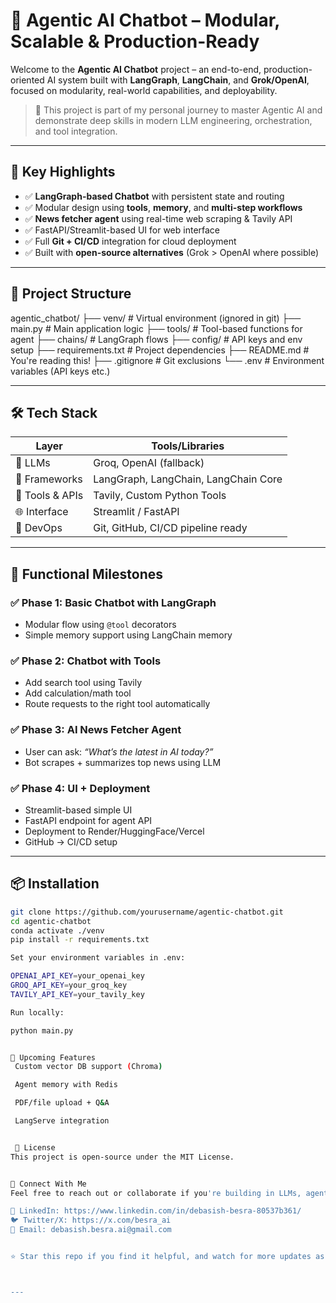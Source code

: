 # 🤖 Agentic AI Chatbot – Modular, Scalable & Production-Ready

Welcome to the **Agentic AI Chatbot** project – an end-to-end, production-oriented AI system built with **LangGraph**, **LangChain**, and **Grok/OpenAI**, focused on modularity, real-world capabilities, and deployability.

> 🚀 This project is part of my personal journey to master Agentic AI and demonstrate deep skills in modern LLM engineering, orchestration, and tool integration.

---

## 🧠 Key Highlights

- ✅ **LangGraph-based Chatbot** with persistent state and routing
- ✅ Modular design using **tools**, **memory**, and **multi-step workflows**
- ✅ **News fetcher agent** using real-time web scraping & Tavily API
- ✅ FastAPI/Streamlit-based UI for web interface
- ✅ Full **Git + CI/CD** integration for cloud deployment
- ✅ Built with **open-source alternatives** (Grok > OpenAI where possible)

---

## 📁 Project Structure

agentic_chatbot/
├── venv/ # Virtual environment (ignored in git)
├── main.py # Main application logic
├── tools/ # Tool-based functions for agent
├── chains/ # LangGraph flows
├── config/ # API keys and env setup
├── requirements.txt # Project dependencies
├── README.md # You're reading this!
├── .gitignore # Git exclusions
└── .env # Environment variables (API keys etc.)


---

## 🛠️ Tech Stack

| Layer            | Tools/Libraries                      |
|------------------|---------------------------------------|
| 💬 LLMs           | Groq, OpenAI (fallback)               |
| 🧠 Frameworks     | LangGraph, LangChain, LangChain Core |
| 🔧 Tools & APIs   | Tavily, Custom Python Tools          |
| 🌐 Interface      | Streamlit / FastAPI                  |
| 🧪 DevOps         | Git, GitHub, CI/CD pipeline ready    |

---

## 🚀 Functional Milestones

### ✅ Phase 1: Basic Chatbot with LangGraph  
- Modular flow using `@tool` decorators  
- Simple memory support using LangChain memory

### ✅ Phase 2: Chatbot with Tools  
- Add search tool using Tavily  
- Add calculation/math tool  
- Route requests to the right tool automatically

### ✅ Phase 3: AI News Fetcher Agent  
- User can ask: *“What’s the latest in AI today?”*  
- Bot scrapes + summarizes top news using LLM

### ✅ Phase 4: UI + Deployment  
- Streamlit-based simple UI  
- FastAPI endpoint for agent API  
- Deployment to Render/HuggingFace/Vercel  
- GitHub → CI/CD setup

---

## 📦 Installation

```bash
git clone https://github.com/yourusername/agentic-chatbot.git
cd agentic-chatbot
conda activate ./venv
pip install -r requirements.txt

Set your environment variables in .env:

OPENAI_API_KEY=your_openai_key
GROQ_API_KEY=your_groq_key
TAVILY_API_KEY=your_tavily_key

Run locally:

python main.py


🧪 Upcoming Features
 Custom vector DB support (Chroma)

 Agent memory with Redis

 PDF/file upload + Q&A

 LangServe integration


 📄 License
This project is open-source under the MIT License.


👋 Connect With Me
Feel free to reach out or collaborate if you're building in LLMs, agents, or deploying AI in production.

🔗 LinkedIn: https://www.linkedin.com/in/debasish-besra-80537b361/
🐦 Twitter/X: https://x.com/besra_ai
📧 Email: debasish.besra.ai@gmail.com


⭐ Star this repo if you find it helpful, and watch for more updates as I build advanced Agentic AI systems in public.



---




